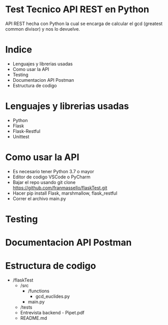 # Test Tecnico API REST en Python
API REST hecha con Python la cual se encarga de calcular el gcd (greatest common divisor) y nos lo devuelve.

# Indice
- Lenguajes y librerias usadas
- Como usar la API
- Testing
- Documentacion API Postman
- Estructura de codigo

# Lenguajes y librerias usadas
- Python
- Flask
- Flask-Restful
- Unittest

# Como usar la API
- Es necesario tener Python 3.7 o mayor
- Editor de codigo VSCode o PyCharm 
- Bajar el repo usando git clone https://github.com/franmassello/flaskTest.git
- Hacer pip install Flask, marshmallow, flask_restful
- Correr el archivo main.py

# Testing
# Documentacion API Postman
# Estructura de codigo
- /flaskTest
  - /src
    - /functions
      - gcd_euclides.py
    - main.py
  - /tests
  - Entrevista backend - Pipet.pdf
  - README.md
